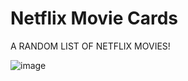 # Netflix Movie Cards

A RANDOM LIST OF NETFLIX MOVIES!

![image](https://github.com/vaibhavvatsbhartiya/Netflix_component/assets/76244950/9adca55c-d26e-4e1f-bf8a-c2171cd48fe1)

